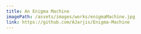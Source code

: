 ```yaml
---
title: An Enigma Machine
imagePath: /assets/images/works/enigmaMachine.jpg
link: https://github.com/AJarjis/Enigma-Machine
---
```

